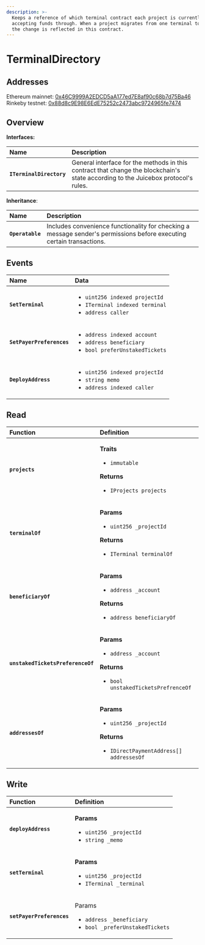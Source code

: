 ```yaml
---
description: >-
  Keeps a reference of which terminal contract each project is currently
  accepting funds through. When a project migrates from one terminal to another,
  the change is reflected in this contract.
---
```


# TerminalDirectory

## Addresses

Ethereum mainnet: [0x46C9999A2EDCD5aA177ed7E8af90c68b7d75Ba46](https://etherscan.io/address/0x46C9999A2EDCD5aA177ed7E8af90c68b7d75Ba46)  
Rinkeby testnet: [0x88d8c9E98E6EdE75252c2473abc9724965fe7474](https://rinkeby.etherscan.io/address/0x88d8c9E98E6EdE75252c2473abc9724965fe7474)

## Overview

**Interfaces:**

| **Name** | Description |
| :--- | :--- |
| **`ITerminalDirectory`** | General interface for the methods in this contract that change the blockchain's state according to the Juicebox protocol's rules. |

**Inheritance**:

| **Name** | Description |
| :--- | :--- |
| **`Operatable`** | Includes convenience functionality for checking a message sender's permissions before executing certain transactions.  |

## Events

<table>
  <thead>
    <tr>
      <th style="text-align:left">Name</th>
      <th style="text-align:left">Data</th>
    </tr>
  </thead>
  <tbody>
    <tr>
      <td style="text-align:left"><b><code>SetTerminal</code></b>
      </td>
      <td style="text-align:left">
        <ul>
          <li><code>uint256 indexed projectId</code> 
          </li>
          <li><code>ITerminal indexed terminal</code> 
          </li>
          <li><code>address caller</code>
          </li>
        </ul>
      </td>
    </tr>
    <tr>
      <td style="text-align:left"><b><code>SetPayerPreferences</code></b>
      </td>
      <td style="text-align:left">
        <ul>
          <li><code>address indexed account</code> 
          </li>
          <li><code>address beneficiary</code> 
          </li>
          <li><code>bool preferUnstakedTickets</code>
          </li>
        </ul>
      </td>
    </tr>
    <tr>
      <td style="text-align:left"><b><code>DeployAddress</code></b>
      </td>
      <td style="text-align:left">
        <ul>
          <li><code>uint256 indexed projectId</code> 
          </li>
          <li><code>string memo</code> 
          </li>
          <li><code>address indexed caller</code>
          </li>
        </ul>
      </td>
    </tr>
  </tbody>
</table>

## Read

<table>
  <thead>
    <tr>
      <th style="text-align:left">Function</th>
      <th style="text-align:left">Definition</th>
    </tr>
  </thead>
  <tbody>
    <tr>
      <td style="text-align:left"><b><code>projects</code></b>
      </td>
      <td style="text-align:left">
        <p><b>Traits</b>
        </p>
        <ul>
          <li><code>immutable</code>
          </li>
        </ul>
        <p><b>Returns</b>
        </p>
        <ul>
          <li><code>IProjects projects</code>
          </li>
        </ul>
      </td>
    </tr>
    <tr>
      <td style="text-align:left"><b><code>terminalOf</code></b>
      </td>
      <td style="text-align:left">
        <p><b>Params</b>
        </p>
        <ul>
          <li><code>uint256 _projectId</code>
          </li>
        </ul>
        <p><b>Returns</b>
        </p>
        <ul>
          <li><code>ITerminal terminalOf</code>
          </li>
        </ul>
      </td>
    </tr>
    <tr>
      <td style="text-align:left"><b><code>beneficiaryOf</code></b>
      </td>
      <td style="text-align:left">
        <p><b>Params</b>
        </p>
        <ul>
          <li><code>address _account</code>
          </li>
        </ul>
        <p><b>Returns</b>
        </p>
        <ul>
          <li><code>address beneficiaryOf</code>
          </li>
        </ul>
      </td>
    </tr>
    <tr>
      <td style="text-align:left"><b><code>unstakedTicketsPreferenceOf</code></b>
      </td>
      <td style="text-align:left">
        <p><b>Params</b>
        </p>
        <ul>
          <li><code>address _account</code>
          </li>
        </ul>
        <p><b>Returns</b>
        </p>
        <ul>
          <li><code>bool unstakedTicketsPrefrenceOf</code>
          </li>
        </ul>
      </td>
    </tr>
    <tr>
      <td style="text-align:left"><b><code>addressesOf</code></b>
      </td>
      <td style="text-align:left">
        <p><b>Params</b>
        </p>
        <ul>
          <li><code>uint256 _projectId</code>
          </li>
        </ul>
        <p><b>Returns</b>
        </p>
        <ul>
          <li><code>IDirectPaymentAddress[] addressesOf</code>
          </li>
        </ul>
      </td>
    </tr>
  </tbody>
</table>

## Write

<table>
  <thead>
    <tr>
      <th style="text-align:left">Function</th>
      <th style="text-align:left">Definition</th>
    </tr>
  </thead>
  <tbody>
    <tr>
      <td style="text-align:left"><b><code>deployAddress</code></b>
      </td>
      <td style="text-align:left">
        <p><b>Params</b>
        </p>
        <ul>
          <li><code>uint256 _projectId</code> 
          </li>
          <li><code>string _memo</code>
          </li>
        </ul>
      </td>
    </tr>
    <tr>
      <td style="text-align:left"><b><code>setTerminal</code></b>
      </td>
      <td style="text-align:left">
        <p><b>Params</b>
        </p>
        <ul>
          <li><code>uint256 _projectId</code> 
          </li>
          <li><code>ITerminal _terminal</code>
          </li>
        </ul>
      </td>
    </tr>
    <tr>
      <td style="text-align:left"><b><code>setPayerPreferences</code></b>
      </td>
      <td style="text-align:left">
        <p>Params</p>
        <ul>
          <li><code>address _beneficiary</code> 
          </li>
          <li><code>bool _preferUnstakedTickets</code>
          </li>
        </ul>
      </td>
    </tr>
  </tbody>
</table>

